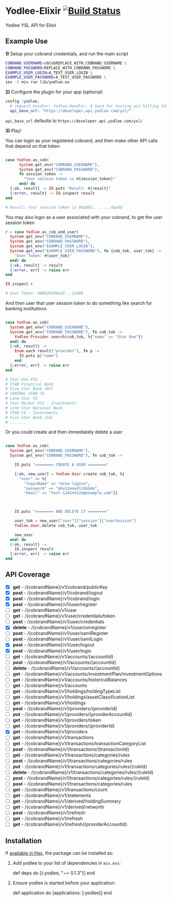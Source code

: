 # Yodlee-Elixir [![Build Status](https://travis-ci.org/levanto-financial/yodlee-elixir.svg?branch=master)](https://travis-ci.org/levanto-financial/yodlee-elixir)


Yodlee YSL API for Elixir 

## Example Use

**1)** Setup your cobrand credentials, and run the main script

```sh
COBRAND_USERNAME=sbCobREPLACE_WITH_COBRAND_USERNAME \
COBRAND_PASSWORD=REPLACE_WITH_COBRAND_PASSWORD \
EXAMPLE_USER_LOGIN=A_TEST_USER_LOGIN \
EXAMPLE_USER_PASSWORD=A_TEST_USER_PASSWORD \
iex -S mix run lib/yodlee.ex 

```

**2)** Configure the plugin for your app (optional)
```ex
config :yodlee,
  # request_handler: Yodlee.Handler, # Good for testing w/o hitting the real API
  api_base_url: "https://developer.api.yodlee.com/ysl/"
```

`api_base_url` defaults to `https://developer.api.yodlee.com/ysl/`

**3)** Play!

You can login as your registered cobrand, and then make other API calls that depend on that token
```ex

case Yodlee.as_cob(
      System.get_env("COBRAND_USERNAME"),
      System.get_env("COBRAND_PASSWORD"),
      fn session_token -> 
        "Your session token is #{session_token}"
      end) do
  {:ok, result} -> IO.puts "Result: #{result}"
  {:error, result} -> IO.inspect result
end

# Result: Your session token is 08qd91........dqwdd

```

You may also login as a user associated with your cobrand, to get the user session token

```ex
r = case Yodlee.as_cob_and_user(
  System.get_env("COBRAND_USERNAME"),
  System.get_env("COBRAND_PASSWORD"),
  System.get_env("EXAMPLE_USER_LOGIN"),
  System.get_env("EXAMPLE_USER_PASSWORD"), fn {cob_tok, user_tok} ->
    "User Token: #{user_tok}"
  end) do
  {:ok, result} -> result
  {:error, err} -> raise err
end

IO.inspect r

# User Token: 080620198a32...12e09

```

And then user that user session token to do something like search for banking institutions

```ex

case Yodlee.as_cob(
  System.get_env("COBRAND_USERNAME"),
  System.get_env("COBRAND_PASSWORD"), fn cob_tok ->
    Yodlee.Provider.search(cob_tok, %{"name" => "Star One"})
  end) do
  {:ok, result} ->
    Enum.each result["provider"], fn p -> 
      IO.puts p["name"]
    end
  {:error, err} -> raise err
end

# Star One FCU
# STAR Financial Bank
# Five Star Bank (NY)
# CENTRAL STAR CU
# Lone Star CU
# Star Harbor FCU - Investments
# Lone Star National Bank
# STAR CU - Investments
# Five Star Bank (CA)
# .......

```

Or you could create and then immediately delete a user

```ex

case Yodlee.as_cob(
  System.get_env("COBRAND_USERNAME"),
  System.get_env("COBRAND_PASSWORD"), fn cob_tok ->

    IO.puts "======== CREATE A USER ========"

    {:ok, new_user} = Yodlee.User.create cob_tok, %{
      "user" => %{
        "loginName" => "mike-logina",
        "password" => "aho12eoed12d$$Aa",
        "email" => "test-1241nd12a@example.com"}}
      


    IO.puts "======== AND DELETE IT ========"

    user_tok = new_user["user"]["session"]["userSession"]
    Yodlee.User.delete cob_tok, user_tok

    new_user
  end) do
  {:ok, result} ->
    IO.inspect result
  {:error, err} -> raise err
end

```

## API Coverage

- [x] **get** - /{cobrandName}/v1/cobrand/publicKey
- [x] **post** - /{cobrandName}/v1/cobrand/logout
- [x] **post** - /{cobrandName}/v1/cobrand/login
- [x] **post** - /{cobrandName}/v1/user/register
- [ ] **get** - /{cobrandName}/v1/user
- [ ] **get** - /{cobrandName}/v1/user/credentials/token
- [ ] **post** - /{cobrandName}/v1/user/credentials
- [x] **delete** - /{cobrandName}/v1/user/unregister
- [ ] **post** - /{cobrandName}/v1/user/samlRegister
- [ ] **post** - /{cobrandName}/v1/user/samlLogin
- [x] **post** - /{cobrandName}/v1/user/logout
- [x] **post** - /{cobrandName}/v1/user/login
- [ ] **get** - /{cobrandName}/v1/accounts/{accountId}
- [ ] **post** - /{cobrandName}/v1/accounts/{accountId}
- [ ] **delete** - /{cobrandName}/v1/accounts/{accountId}
- [ ] **get** - /{cobrandName}/v1/accounts/investmentPlan/investmentOptions
- [ ] **get** - /{cobrandName}/v1/accounts/historicalBalances
- [ ] **get** - /{cobrandName}/v1/accounts
- [ ] **get** - /{cobrandName}/v1/holdings/holdingTypeList
- [ ] **get** - /{cobrandName}/v1/holdings/assetClassificationList
- [ ] **get** - /{cobrandName}/v1/holdings
- [ ] **post** - /{cobrandName}/v1/providers/{providerId}
- [ ] **put** - /{cobrandName}/v1/providers/{providerAccountId}
- [ ] **get** - /{cobrandName}/v1/providers/token
- [ ] **get** - /{cobrandName}/v1/providers/{providerId}
- [x] **get** - /{cobrandName}/v1/providers
- [ ] **get** - /{cobrandName}/v1/transactions
- [ ] **get** - /{cobrandName}/v1/transactions/transactionCategoryList
- [ ] **post** - /{cobrandName}/v1/transactions/{transactionId}
- [ ] **get** - /{cobrandName}/v1/transactions/categories/rules
- [ ] **post** - /{cobrandName}/v1/transactions/categories/rules
- [ ] **put** - /{cobrandName}/v1/transactions/categories/rules/{ruleId}
- [ ] **delete** - /{cobrandName}/v1/transactions/categories/rules/{ruleId}
- [ ] **post** - /{cobrandName}/v1/transactions/categories/rules/{ruleId}
- [ ] **post** - /{cobrandName}/v1/transactions/categories/rules
- [ ] **get** - /{cobrandName}/v1/transactions/count
- [ ] **get** - /{cobrandName}/v1/statements
- [ ] **get** - /{cobrandName}/v1/derived/holdingSummary
- [ ] **get** - /{cobrandName}/v1/derived/networth
- [ ] **post** - /{cobrandName}/v1/refresh
- [ ] **get** - /{cobrandName}/v1/refresh
- [ ] **get** - /{cobrandName}/v1/refresh/{providerAccountId}

## Installation

If [available in Hex](https://hex.pm/docs/publish), the package can be installed as:

  1. Add yodlee to your list of dependencies in `mix.exs`:

        def deps do
          [{:yodlee, "~> 0.1.3"}]
        end

  2. Ensure yodlee is started before your application:

        def application do
          [applications: [:yodlee]]
        end
